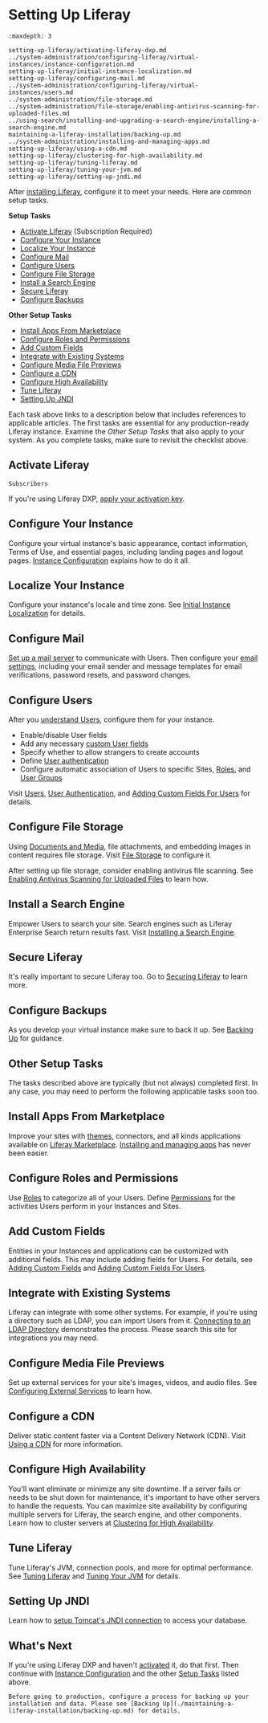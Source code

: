 # Setting Up Liferay

```{toctree}
:maxdepth: 3

setting-up-liferay/activating-liferay-dxp.md
../system-administration/configuring-liferay/virtual-instances/instance-configuration.md
setting-up-liferay/initial-instance-localization.md
setting-up-liferay/configuring-mail.md
../system-administration/configuring-liferay/virtual-instances/users.md
../system-administration/file-storage.md
../system-administration/file-storage/enabling-antivirus-scanning-for-uploaded-files.md
../using-search/installing-and-upgrading-a-search-engine/installing-a-search-engine.md
maintaining-a-liferay-installation/backing-up.md
../system-administration/installing-and-managing-apps.md
setting-up-liferay/using-a-cdn.md
setting-up-liferay/clustering-for-high-availability.md
setting-up-liferay/tuning-liferay.md
setting-up-liferay/tuning-your-jvm.md
setting-up-liferay/setting-up-jndi.md
```

After [installing Liferay](./installing-liferay.md), configure it to meet your needs. Here are common setup tasks.

**Setup Tasks**

* [Activate Liferay](#activate-liferay) (Subscription Required)
* [Configure Your Instance](#configure-your-instance)
* [Localize Your Instance](#localize-your-instance)
* [Configure Mail](#configure-mail)
* [Configure Users](#configure-users)
* [Configure File Storage](#configure-file-storage)
* [Install a Search Engine](#install-a-search-engine)
* [Secure Liferay](#secure-liferay)
* [Configure Backups](#configure-backups)

**Other Setup Tasks**

* [Install Apps From Marketplace](#install-apps-from-marketplace)
* [Configure Roles and Permissions](#configure-roles-and-permissions)
* [Add Custom Fields](#add-custom-fields)
* [Integrate with Existing Systems](#integrate-with-existing-systems)
* [Configure Media File Previews](#configure-media-file-previews)
* [Configure a CDN](#configure-a-cdn)
* [Configure High Availability](#configure-high-availability)
* [Tune Liferay](#tune-liferay)
* [Setting Up JNDI](#setting-up-jndi)

Each task above links to a description below that includes references to applicable articles. The first tasks are essential for any production-ready Liferay instance. Examine the *Other Setup Tasks* that also apply to your system. As you complete tasks, make sure to revisit the checklist above.

## Activate Liferay

`Subscribers`

If you're using Liferay DXP, [apply your activation key](./setting-up-liferay/activating-liferay-dxp.md).

## Configure Your Instance

Configure your virtual instance's basic appearance, contact information, Terms of Use, and essential pages, including landing pages and logout pages. [Instance Configuration](../system-administration/configuring-liferay/virtual-instances/instance-configuration.md) explains how to do it all.

## Localize Your Instance

Configure your instance's locale and time zone. See [Initial Instance Localization](./setting-up-liferay/initial-instance-localization.md) for details.

## Configure Mail

[Set up a mail server](./setting-up-liferay/configuring-mail.md) to communicate with Users. Then configure your [email settings](../system-administration/configuring-liferay/virtual-instances/email-settings.md), including your email sender and message templates for email verifications, password resets, and password changes.

## Configure Users

After you [understand Users](../users-and-permissions/users/understanding-users.md), configure them for your instance.

* Enable/disable User fields
* Add any necessary [custom User fields](../users-and-permissions/users/adding-custom-fields-to-users.md)
* Specify whether to allow strangers to create accounts
* Define [User authentication](./securing-liferay/authentication-basics.md)
* Configure automatic association of Users to specific Sites, [Roles](../users-and-permissions/roles-and-permissions/understanding-roles-and-permissions.md), and [User Groups](../users-and-permissions/user-groups.md)

Visit [Users](../system-administration/configuring-liferay/virtual-instances/users.md), [User Authentication](../system-administration/configuring-liferay/virtual-instances/user-authentication.md), and [Adding Custom Fields For Users](../users-and-permissions/users/adding-custom-fields-to-users.md) for details.

## Configure File Storage

Using [Documents and Media](../content-authoring-and-management/documents-and-media/documents-and-media-overview.md), file attachments, and embedding images in content requires file storage. Visit [File Storage](../system-administration/file-storage.md) to configure it.

After setting up file storage, consider enabling antivirus file scanning. See [Enabling Antivirus Scanning for Uploaded Files](../system-administration/file-storage/enabling-antivirus-scanning-for-uploaded-files.md) to learn how.

## Install a Search Engine

Empower Users to search your site. Search engines such as Liferay Enterprise Search return results fast. Visit [Installing a Search Engine](../using-search/installing-and-upgrading-a-search-engine/installing-a-search-engine.md).

## Secure Liferay

It's really important to secure Liferay too. Go to [Securing Liferay](./securing-liferay.md) to learn more.

## Configure Backups

As you develop your virtual instance make sure to back it up. See [Backing Up](./maintaining-a-liferay-installation/backing-up.md) for guidance.

## Other Setup Tasks

The tasks described above are typically (but not always) completed first. In any case, you may need to perform the following applicable tasks soon too.

## Install Apps From Marketplace

Improve your sites with [themes](../getting-started/changing-your-sites-appearance.md), connectors, and all kinds applications available on [Liferay Marketplace](https://web.liferay.com/marketplace). [Installing and managing apps](../system-administration/installing-and-managing-apps/installing-apps.md) has never been easier.

## Configure Roles and Permissions

Use [Roles](../users-and-permissions/roles-and-permissions/understanding-roles-and-permissions.md) to categorize all of your Users. Define [Permissions](../users-and-permissions/roles-and-permissions/defining-role-permissions.md) for the activities Users perform in your Instances and Sites.

## Add Custom Fields

Entities in your Instances and applications can be customized with additional fields. This may include adding fields for Users. For details, see [Adding Custom Fields](../system-administration/configuring-liferay/adding-custom-fields.md) and [Adding Custom Fields For Users](../users-and-permissions/users/adding-custom-fields-to-users.md).

## Integrate with Existing Systems

Liferay can integrate with some other systems. For example, if you're using a directory such as LDAP, you can import Users from it. [Connecting to an LDAP Directory](../users-and-permissions/connecting-to-a-user-directory/connecting-to-an-ldap-directory.md) demonstrates the process. Please search this site for integrations you may need.

## Configure Media File Previews

Set up external services for your site's images, videos, and audio files. See [Configuring External Services](../system-administration/using-the-server-administration-panel/configuring-external-services.md) to learn how.

## Configure a CDN

Deliver static content faster via a Content Delivery Network (CDN). Visit [Using a CDN](./setting-up-liferay/using-a-cdn.md) for more information.

## Configure High Availability

You'll want eliminate or minimize any site downtime. If a server fails or needs to be shut down for maintenance, it's important to have other servers to handle the requests. You can maximize site availability by configuring multiple servers for Liferay, the search engine, and other components. Learn how to cluster servers at [Clustering for High Availability](./setting-up-liferay/clustering-for-high-availability.md).

## Tune Liferay

Tune Liferay's JVM, connection pools, and more for optimal performance. See [Tuning Liferay](./setting-up-liferay/tuning-liferay.md) and [Tuning Your JVM](./setting-up-liferay/tuning-your-jvm.md) for details.

## Setting Up JNDI

Learn how to [setup Tomcat's JNDI connection](./setting-up-liferay/setting-up-jndi.md) to access your database.

## What's Next

If you're using Liferay DXP and haven't [activated](./setting-up-liferay/activating-liferay-dxp.md) it, do that first. Then continue with [Instance Configuration](../system-administration/configuring-liferay/virtual-instances/instance-configuration.md) and the other [Setup Tasks](#setup-tasks) listed above.

```{important}
Before going to production, configure a process for backing up your installation and data. Please see [Backing Up](./maintaining-a-liferay-installation/backing-up.md) for details.
```
